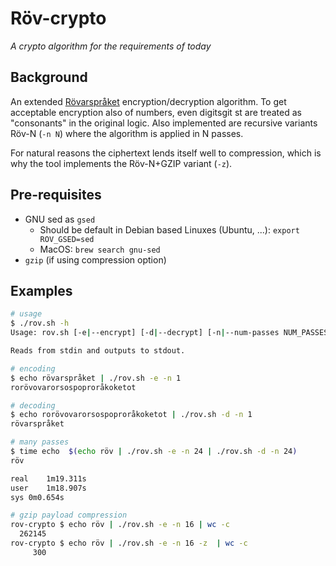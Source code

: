 # Röv-crypto

*A crypto algorithm for the requirements of today*

## Background

An extended [Rövarspråket](https://en.wikipedia.org/wiki/R%C3%B6varspr%C3%A5ket) encryption/decryption algorithm. To get acceptable encryption also of numbers, even digitsgit st are treated as "consonants" in the original logic. Also implemented are recursive variants Röv-N (`-n N`) where the algorithm is applied in N passes.

For natural reasons the ciphertext lends itself well to compression, which
is why the tool implements the Röv-N+GZIP variant (`-z`).

## Pre-requisites

* GNU sed as `gsed`
  * Should be default in Debian based Linuxes (Ubuntu, ...): `export ROV_GSED=sed` 
  * MacOS: `brew search gnu-sed`
* `gzip` (if using compression option)

## Examples

```bash
# usage
$ ./rov.sh -h
Usage: rov.sh [-e|--encrypt] [-d|--decrypt] [-n|--num-passes NUM_PASSES=1] [-z|--gzip]

Reads from stdin and outputs to stdout.

# encoding
$ echo rövarspråket | ./rov.sh -e -n 1
rorövovarorsospoproråkoketot

# decoding
$ echo rorövovarorsospoproråkoketot | ./rov.sh -d -n 1
rövarspråket

# many passes
$ time echo  $(echo röv | ./rov.sh -e -n 24 | ./rov.sh -d -n 24)
röv

real	1m19.311s
user	1m18.907s
sys	0m0.654s

# gzip payload compression
rov-crypto $ echo röv | ./rov.sh -e -n 16 | wc -c
  262145
rov-crypto $ echo röv | ./rov.sh -e -n 16 -z  | wc -c
     300
```

